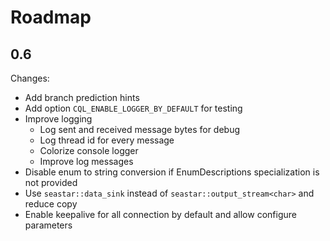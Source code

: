 # Roadmap

## 0.6

Changes:

- Add branch prediction hints
- Add option `CQL_ENABLE_LOGGER_BY_DEFAULT` for testing
- Improve logging
	- Log sent and received message bytes for debug
	- Log thread id for every message
	- Colorize console logger
	- Improve log messages
- Disable enum to string conversion if EnumDescriptions specialization is not provided
- Use `seastar::data_sink` instead of `seastar::output_stream<char>` and reduce copy
- Enable keepalive for all connection by default and allow configure parameters

